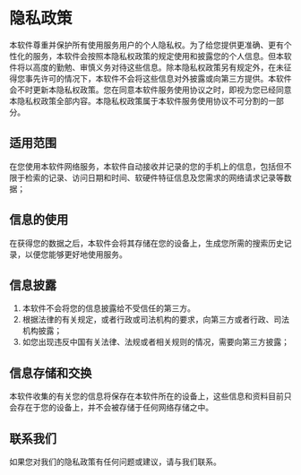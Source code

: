 # 隐私政策

本软件尊重并保护所有使用服务用户的个人隐私权。为了给您提供更准确、更有个性化的服务，本软件会按照本隐私权政策的规定使用和披露您的个人信息。但本软件将以高度的勤勉、审慎义务对待这些信息。除本隐私权政策另有规定外，在未征得您事先许可的情况下，本软件不会将这些信息对外披露或向第三方提供。本软件会不时更新本隐私权政策。您在同意本软件服务使用协议之时，即视为您已经同意本隐私权政策全部内容。本隐私权政策属于本软件服务使用协议不可分割的一部分。

## 适用范围

在您使用本软件网络服务，本软件自动接收并记录的您的手机上的信息，包括但不限于检索的记录、访问日期和时间、软硬件特征信息及您需求的网络请求记录等数据；

## 信息的使用

在获得您的数据之后，本软件会将其存储在您的设备上，生成您所需的搜索历史记录，以便您能够更好地使用服务。

## 信息披露

1. 本软件不会将您的信息披露给不受信任的第三方。
2. 根据法律的有关规定，或者行政或司法机构的要求，向第三方或者行政、司法机构披露；
3. 如您出现违反中国有关法律、法规或者相关规则的情况，需要向第三方披露；

## 信息存储和交换

本软件收集的有关您的信息将保存在本软件所在的设备上，这些信息和资料目前只会存在于您的设备上，并不会被存储于任何网络存储之中。

## 联系我们

如果您对我们的隐私政策有任何问题或建议，请与我们联系。

